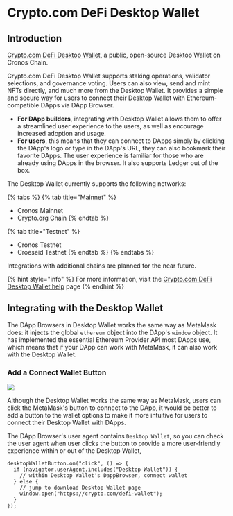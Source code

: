 # Crypto.com DeFi Desktop Wallet

## Introduction

[Crypto.com DeFi Desktop Wallet](https://crypto.com/defi-wallet), a public, open-source Desktop Wallet on Cronos Chain.

Crypto.com DeFi Desktop Wallet supports staking operations, validator selections, and governance voting. Users can also view, send and mint NFTs directly, and much more from the Desktop Wallet. It provides a simple and secure way for users to connect their Desktop Wallet with Ethereum-compatible DApps via DApp Browser.

* **For DApp builders**, integrating with Desktop Wallet allows them to offer a streamlined user experience to the users, as well as encourage increased adoption and usage.
* **For users**, this means that they can connect to DApps simply by clicking the DApp's logo or type in the DApp's URL, they can also bookmark their favorite DApps. The user experience is familiar for those who are already using DApps in the browser. It also supports Ledger out of the box.

The Desktop Wallet currently supports the following networks:

{% tabs %}
{% tab title="Mainnet" %}
* Cronos Mainnet
* Crypto.org Chain
{% endtab %}

{% tab title="Testnet" %}
* Cronos Testnet
* Croeseid Testnet
{% endtab %}
{% endtabs %}

Integrations with additional chains are planned for the near future.

{% hint style="info" %}
For more information, visit the [Crypto.com DeFi Desktop Wallet help](https://help.crypto.com/en/articles/6261967-what-is-crypto-com-defi-desktop-wallet) page
{% endhint %}

## Integrating with the Desktop Wallet

The DApp Browsers in Desktop Wallet works the same way as MetaMask does: it injects the global `ethereum` object into the DApp's `window` object. It has implemented the essential Ethereum Provider API most DApps use, which means that if your DApp can work with MetaMask, it can also work with the Desktop Wallet.

### Add a Connect Wallet Button

![](<../../.gitbook/assets/metamask\_0 (1).png>)

Although the Desktop Wallet works the same way as MetaMask, users can click the MetaMask's button to connect to the DApp, it would be better to add a button to the wallet options to make it more intuitive for users to connect their Desktop Wallet with DApps.

The DApp Browser's user agent contains `Desktop Wallet`, so you can check the user agent when user clicks the button to provide a more user-friendly experience within or out of the Desktop Wallet,

```tsx
desktopWalletButton.on("click", () => {
  if (navigator.userAgent.includes("Desktop Wallet")) {
    // within Desktop Wallet's DappBrowser, connect wallet
  } else {
    // jump to download Desktop Wallet page
    window.open("https://crypto.com/defi-wallet");
  }
});
```
